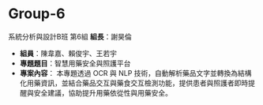 # Group-6
系統分析與設計B班 第6組
**組長**：謝昊倫
- **組員**：陳韋嘉、賴俊宇、王若宇
- **專題題目**：智慧用藥安全與照護平台
- **專案內容**：
  本專題透過 OCR 與 NLP 技術，自動解析藥品文字並轉換為結構化用藥資訊，並結合藥品交互與藥食交互檢測功能，提供患者與照護者即時提醒與安全建議，協助提升用藥依從性與用藥安全。
